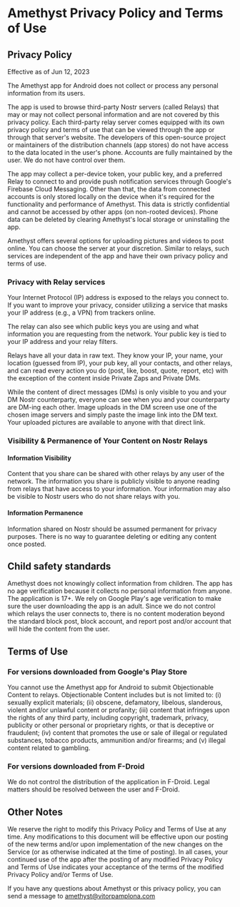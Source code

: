 # Amethyst Privacy Policy and Terms of Use

## Privacy Policy

Effective as of Jun 12, 2023

The Amethyst app for Android does not collect or process any personal information from its users. 

The app is used to browse third-party Nostr servers (called Relays) that may or may not collect personal information and are not covered by this privacy policy. Each third-party relay server comes equipped with its own privacy policy and terms of use that can be viewed through the app or through that server's website. The developers of this open-source project or maintainers of the distribution channels (app stores) do not have access to the data located in the user's phone. Accounts are fully maintained by the user. We do not have control over them. 

The app may collect a per-device token, your public key, and a preferred Relay to connect to and provide push notification services through Google's Firebase Cloud Messaging. Other than that, the data from connected accounts is only stored locally on the device when it's required for the functionality and performance of Amethyst. This data is strictly confidential and cannot be accessed by other apps (on non-rooted devices). Phone data can be deleted by clearing Amethyst's local storage or uninstalling the app.

Amethyst offers several options for uploading pictures and videos to post online. You can choose the server at your discretion. Similar to relays, such services are independent of the app and have their own privacy policy and terms of use. 

### Privacy with Relay services

Your Internet Protocol (IP) address is exposed to the relays you connect to. If you want to improve your privacy, consider utilizing a service that masks your IP address (e.g., a VPN) from trackers online.

The relay can also see which public keys you are using and what information you are requesting from the network. Your public key is tied to your IP address and your relay filters.

Relays have all your data in raw text. They know your IP, your name, your location (guessed from IP), your pub key, all your contacts, and other relays, and can read every action you do (post, like, boost, quote, report, etc) with the exception of the content inside Private Zaps and Private DMs.

While the content of direct messages (DMs) is only visible to you and your DM Nostr counterparty, everyone can see when you and your counterparty are DM-ing each other. Image uploads in the DM screen use one of the chosen image servers and simply paste the image link into the DM text. Your uploaded pictures are available to anyone with that direct link. 

### Visibility & Permanence of Your Content on Nostr Relays

#### Information Visibility

Content that you share can be shared with other relays by any user of the network. 
The information you share is publicly visible to anyone reading from relays that have access to your information. Your information may also be visible to Nostr users who do not share relays with you.

#### Information Permanence

Information shared on Nostr should be assumed permanent for privacy purposes. There is no way to guarantee deleting or editing any content once posted.

## Child safety standards

Amethyst does not knowingly collect information from children. The app has no age verification because it collects no personal information from anyone. The application is 17+. We rely on Google Play's age verification to make sure the user downloading the app is an adult. Since we do not control which relays the user connects to, there is no content moderation beyond the standard block post, block account, and report post and/or account that will hide the content from the user.

## Terms of Use

### For versions downloaded from Google's Play Store

You cannot use the Amethyst app for Android to submit Objectionable Content to relays. Objectionable Content includes but is not limited to: (i) sexually explicit materials; (ii) obscene, defamatory, libelous, slanderous, violent and/or unlawful content or profanity; (iii) content that infringes upon the rights of any third party, including copyright, trademark, privacy, publicity or other personal or proprietary rights, or that is deceptive or fraudulent; (iv) content that promotes the use or sale of illegal or regulated substances, tobacco products, ammunition and/or firearms; and (v) illegal content related to gambling.

### For versions downloaded from F-Droid

We do not control the distribution of the application in F-Droid. Legal matters should be resolved between the user and F-Droid. 

## Other Notes

We reserve the right to modify this Privacy Policy and Terms of Use at any time. Any modifications to this document will be effective upon our posting of the new terms and/or upon implementation of the new changes on the Service (or as otherwise indicated at the time of posting). In all cases, your continued use of the app after the posting of any modified Privacy Policy and Terms of Use indicates your acceptance of the terms of the modified Privacy Policy and/or Terms of Use.

If you have any questions about Amethyst or this privacy policy, you can send a message to amethyst@vitorpamplona.com

